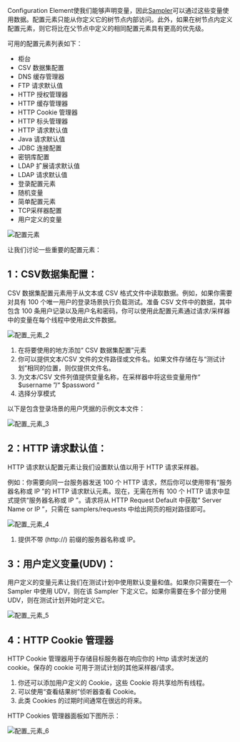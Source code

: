 Configuration Element使我们能够声明变量，因此[Sampler](https://toolsqa.com/jmeter/samplers/)可以通过这些变量使用数据。配置元素只能从你定义它的树节点内部访问。此外，如果在树节点内定义配置元素，则它将比在父节点中定义的相同配置元素具有更高的优先级。

可用的配置元素列表如下：

-   柜台
-   CSV 数据集配置
-   DNS 缓存管理器
-   FTP 请求默认值
-   HTTP 授权管理器
-   HTTP 缓存管理器
-   HTTP Cookie 管理器
-   HTTP 标头管理器
-   HTTP 请求默认值
-   Java 请求默认值
-   JDBC 连接配置
-   密钥库配置
-   LDAP 扩展请求默认值
-   LDAP 请求默认值
-   登录配置元素
-   随机变量
-   简单配置元素
-   TCP采样器配置
-   用户定义的变量

![配置元素](https://www.toolsqa.com/gallery/Jmeter/1.Configuration%20Elements.png)

让我们讨论一些重要的配置元素：



## 1：CSV数据集配置：

CSV 数据集配置元素用于从文本或 CSV 格式文件中读取数据。例如，如果你需要对具有 100 个唯一用户的登录场景执行负载测试。准备 CSV 文件中的数据，其中包含 100 条用户记录以及用户名和密码，你可以使用此配置元素通过请求/采样器中的变量在每个线程中使用此文件数据。

![配置_元素_2](https://www.toolsqa.com/gallery/Jmeter/2.Config_Element_2.png)

1.  在将要使用的地方添加“ CSV 数据集配置”元素
2.  你可以提供文本/CSV 文件的文件路径或文件名。如果文件存储在与“测试计划”相同的位置，则仅提供文件名。
3.  为文本/CSV 文件列值提供变量名称，在采样器中将这些变量用作“ $username ”/“ $password ”
4.  选择分享模式

以下是包含登录场景的用户凭据的示例文本文件：

![配置_元素_3](https://www.toolsqa.com/gallery/Jmeter/3.Config_Element_3.png)

## 2：HTTP 请求默认值：

HTTP 请求默认配置元素让我们设置默认值以用于 HTTP 请求采样器。

例如：你需要向同一台服务器发送 100 个 HTTP 请求，然后你可以使用带有“服务器名称或 IP ”的 HTTP 请求默认元素。现在，无需在所有 100 个 HTTP 请求中显式提供“服务器名称或 IP ”。请求将从 HTTP Request Default 中获取“ Server Name or IP ”，只需在 samplers/requests 中给出网页的相对路径即可。

![配置_元素_4](https://www.toolsqa.com/gallery/Jmeter/4.Config_Element_4.png)

1.  提供不带 (http://) 前缀的服务器名称或 IP。

## 3：用户定义变量(UDV)：

用户定义的变量元素让我们在测试计划中使用默认变量和值。如果你只需要在一个 Sampler 中使用 UDV，则在该 Sampler 下定义它。如果你需要在多个部分使用 UDV，则在测试计划开始时定义它。

![配置_元素_5](https://www.toolsqa.com/gallery/Jmeter/5.Config_Element_5.png)

## 4：HTTP Cookie 管理器

HTTP Cookie 管理器用于存储目标服务器在响应你的 Http 请求时发送的 cookie。保存的 cookie 可用于测试计划的其他采样器/请求。

1.  你还可以添加用户定义的 Cookie，这些 Cookie 将共享给所有线程。
2.  可以使用“查看结果树”侦听器查看 Cookie。
3.  此类 Cookies 的过期时间通常在很远的将来。

HTTP Cookies 管理器面板如下图所示：

![配置_元素_6](https://www.toolsqa.com/gallery/Jmeter/6.Config_Element_6.png)
